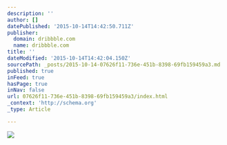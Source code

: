 ```yaml
---
description: ''
author: []
datePublished: '2015-10-14T14:42:50.711Z'
publisher:
  domain: dribbble.com
  name: dribbble.com
title: ''
dateModified: '2015-10-14T14:42:04.150Z'
sourcePath: _posts/2015-10-14-07626f11-736e-451b-8398-69fb159459a3.md
published: true
inFeed: true
hasPage: true
inNav: false
url: 07626f11-736e-451b-8398-69fb159459a3/index.html
_context: 'http://schema.org'
_type: Article

---
```

![](https://d13yacurqjgara.cloudfront.net/users/2014/screenshots/1921360/attachments/330093/screenshot_2015-02-08_18.27.45.png)
